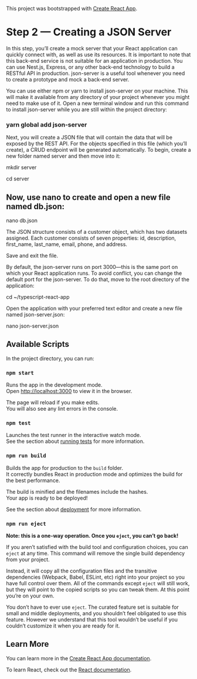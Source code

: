 This project was bootstrapped with [Create React App](https://github.com/facebook/create-react-app).

# Step 2 — Creating a JSON Server

In this step, you’ll create a mock server that your React application can quickly connect with, as well as use its resources. It is important to note that this back-end service is not suitable for an application in production. You can use Nest.js, Express, or any other back-end technology to build a RESTful API in production. json-server is a useful tool whenever you need to create a prototype and mock a back-end server.

You can use either npm or yarn to install json-server on your machine. This will make it available from any directory of your project whenever you might need to make use of it. Open a new terminal window and run this command to install json-server while you are still within the project directory:

### yarn global add json-server

Next, you will create a JSON file that will contain the data that will be exposed by the REST API. For the objects specified in this file (which you’ll create), a CRUD endpoint will be generated automatically. To begin, create a new folder named server and then move into it:

mkdir server

cd server

## Now, use nano to create and open a new file named db.json:

nano db.json

The JSON structure consists of a customer object, which has two datasets assigned. Each customer consists of seven properties: id, description, first_name, last_name, email, phone, and address.

Save and exit the file.

By default, the json-server runs on port 3000—this is the same port on which your React application runs. To avoid conflict, you can change the default port for the json-server. To do that, move to the root directory of the application:

cd ~/typescript-react-app

Open the application with your preferred text editor and create a new file named json-server.json:

nano json-server.json

## Available Scripts

In the project directory, you can run:

### `npm start`

Runs the app in the development mode.<br>
Open [http://localhost:3000](http://localhost:3000) to view it in the browser.

The page will reload if you make edits.<br>
You will also see any lint errors in the console.

### `npm test`

Launches the test runner in the interactive watch mode.<br>
See the section about [running tests](https://facebook.github.io/create-react-app/docs/running-tests) for more information.

### `npm run build`

Builds the app for production to the `build` folder.<br>
It correctly bundles React in production mode and optimizes the build for the best performance.

The build is minified and the filenames include the hashes.<br>
Your app is ready to be deployed!

See the section about [deployment](https://facebook.github.io/create-react-app/docs/deployment) for more information.

### `npm run eject`

**Note: this is a one-way operation. Once you `eject`, you can’t go back!**

If you aren’t satisfied with the build tool and configuration choices, you can `eject` at any time. This command will remove the single build dependency from your project.

Instead, it will copy all the configuration files and the transitive dependencies (Webpack, Babel, ESLint, etc) right into your project so you have full control over them. All of the commands except `eject` will still work, but they will point to the copied scripts so you can tweak them. At this point you’re on your own.

You don’t have to ever use `eject`. The curated feature set is suitable for small and middle deployments, and you shouldn’t feel obligated to use this feature. However we understand that this tool wouldn’t be useful if you couldn’t customize it when you are ready for it.

## Learn More

You can learn more in the [Create React App documentation](https://facebook.github.io/create-react-app/docs/getting-started).

To learn React, check out the [React documentation](https://reactjs.org/).
